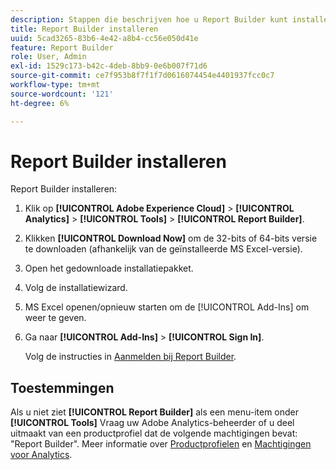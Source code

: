 ```yaml
---
description: Stappen die beschrijven hoe u Report Builder kunt installeren.
title: Report Builder installeren
uuid: 5cad3265-83b6-4e42-a8b4-cc56e050d41e
feature: Report Builder
role: User, Admin
exl-id: 1529c173-b42c-4deb-8bb9-0e6b007f71d6
source-git-commit: ce7f953b8f7f1f7d0616074454e4401937fcc0c7
workflow-type: tm+mt
source-wordcount: '121'
ht-degree: 6%

---
```


# Report Builder installeren

Report Builder installeren:

1. Klik op **[!UICONTROL Adobe Experience Cloud]** > **[!UICONTROL Analytics]** > **[!UICONTROL Tools]** > **[!UICONTROL Report Builder]**.
1. Klikken **[!UICONTROL Download Now]** om de 32-bits of 64-bits versie te downloaden (afhankelijk van de geïnstalleerde MS Excel-versie).
1. Open het gedownloade installatiepakket.
1. Volg de installatiewizard.
1. MS Excel openen/opnieuw starten om de [!UICONTROL Add-Ins] om weer te geven.
1. Ga naar **[!UICONTROL Add-Ins]** > **[!UICONTROL Sign In]**.

   Volg de instructies in [Aanmelden bij Report Builder](/help/analyze/report-builder/setup/login.md).

## Toestemmingen

Als u niet ziet **[!UICONTROL Report Builder]** als een menu-item onder **[!UICONTROL Tools]** Vraag uw Adobe Analytics-beheerder of u deel uitmaakt van een productprofiel dat de volgende machtigingen bevat: &quot;Report Builder&quot;. Meer informatie over [Productprofielen](https://experienceleague.adobe.com/docs/analytics/admin/admin-console/permissions/product-profile.html) en [Machtigingen voor Analytics](https://experienceleague.adobe.com/docs/analytics/admin/admin-console/permissions/analytics-tools.html).
